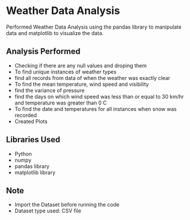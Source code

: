 # Weather Data Analysis

Performed Weather Data Analysis using the pandas library to manipulate data and matplotlib to visualize the data.

## Analysis Performed
- Checking if there are any null values and droping them
- To find unique instances of weather types
- find all records from data of when the weather was exactly clear
- To find the mean temperature, wind speed and visibility
- find the variance of pressure
- find the days on which wind speed was less than or equal to 30 km/hr and temperature was greater than 0 C
- To find the date and temperatures for all instances when snow was recorded
- Created Plots



## Libraries Used

- Python 
- numpy
- pandas library
- matplotlib library

## Note

- Import the Dataset before running the code
- Dataset type used: CSV file



